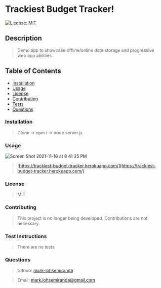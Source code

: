 

# Trackiest Budget Tracker!

[![License: MIT](https://img.shields.io/badge/License-MIT-yellow.svg)](https://opensource.org/licenses/MIT)

## Description

> Demo app to showcase offline/online data storage and progressive web app abilities.


## Table of Contents
* [Installation](#installation)
* [Usage](#usage)
* [License](#license)
* [Contributing](#contributing)
* [Tests](#tests)
* [Questions](#questions)

### Installation

> Clone -> npm i -> node server.js


### Usage

![Screen Shot 2021-11-16 at 8 41 35 PM](https://user-images.githubusercontent.com/83737312/142136072-42680590-0f74-4dc1-8a87-c07d3025df77.png)

> [https://trackiest-budget-tracker.herokuapp.com/](https://trackiest-budget-tracker.herokuapp.com/)


### License

> MIT


### Contributing

> This project is no longer being developed. Contributions are not necessary.


### Test Instructions

> There are no tests


### Questions

>Github: [mark-lohsemiranda](https://www.github.com/mark-lohsemiranda)

>Email: [mark.lohsemiranda@gmail.com](mailto:mark.lohsemiranda@gmail.com)


